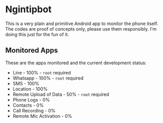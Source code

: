 # Ngintipbot

This is a very plain and primitive Android app to monitor the phone itself. The codes are proof of concepts only, 
please use them responsibly. I'm doing this just for the fun of it.

## Monitored Apps

These are the apps monitored and the current development status:

* Line - 100% - `root` required
* Whatsapp - 100% - `root` required
* SMS - 100%
* Location - 100%
* Remote Upload of Data - 50% - `root` required
* Phone Logs - 0%
* Contacts - 0%
* Call Recording - 0%
* Remote Mic Activation - 0%

